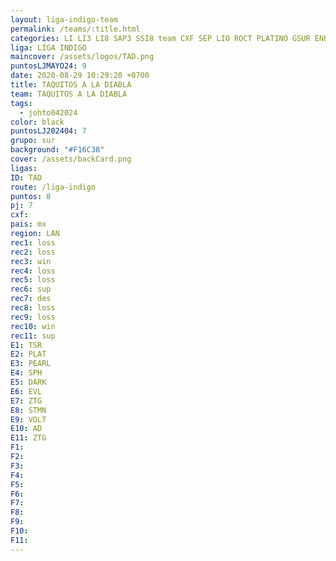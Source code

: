 ```yaml
---
layout: liga-indigo-team
permalink: /teams/:title.html
categories: LI LI3 LI8 SAP3 SSI8 team CXF SEP LIO ROCT PLATINO GSUR ENERO
liga: LIGA INDIGO
maincover: /assets/logos/TAD.png
puntosLJMAYO24: 9
date: 2020-08-29 10:29:20 +0700
title: TAQUITOS A LA DIABLA
team: TAQUITOS A LA DIABLA
tags:
  - johto042024
color: black
puntosLJ202404: 7
grupo: sur
background: "#F16C38"
cover: /assets/backCard.png
ligas: 
ID: TAD
route: /liga-indigo
puntos: 8
pj: 7
cxf: 
pais: mx
region: LAN
rec1: loss
rec2: loss
rec3: win
rec4: loss
rec5: loss
rec6: sup
rec7: des
rec8: loss
rec9: loss
rec10: win
rec11: sup
E1: TSR
E2: PLAT
E3: PEARL
E4: SPH
E5: DARK
E6: EVL
E7: ZTG
E8: STMN
E9: VOLT
E10: AD
E11: ZTG
F1: 
F2: 
F3: 
F4: 
F5: 
F6: 
F7: 
F8: 
F9: 
F10: 
F11:
---
```




